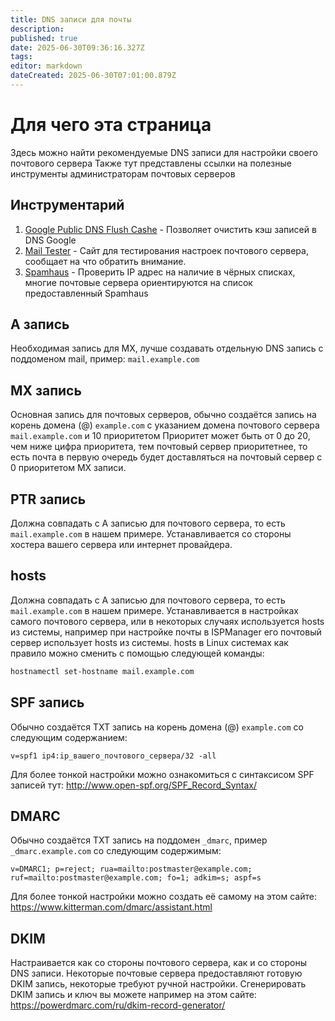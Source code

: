 ```yaml
---
title: DNS записи для почты
description: 
published: true
date: 2025-06-30T09:36:16.327Z
tags: 
editor: markdown
dateCreated: 2025-06-30T07:01:00.879Z
---
```


# Для чего эта страница

Здесь можно найти рекомендуемые DNS записи для настройки своего почтового сервера
Также тут представлены ссылки на полезные инструменты администраторам почтовых серверов

## Инструментарий

1. [Google Public DNS Flush Cashe](https://developers.google.com/speed/public-dns/cache?hl=ru) - Позволяет очистить кэш записей в DNS Google
2. [Mail Tester](https://www.mail-tester.com/) - Сайт для тестирования настроек почтового сервера, сообщает на что обратить внимание.
3. [Spamhaus](https://check.spamhaus.org/) - Проверить IP адрес на наличие в чёрных списках, многие почтовые сервера ориентируются на список предоставленный Spamhaus

## A запись

Необходимая запись для MX, лучше создавать отдельную DNS запись с поддоменом mail, пример:
`mail.example.com`

## MX запись

Основная запись для почтовых серверов, обычно создаётся запись на корень домена (@) `example.com` с указанием домена почтового сервера `mail.example.com` и 10 приоритетом
Приоритет может быть от 0 до 20, чем ниже цифра приоритета, тем почтовый сервер приоритетнее, то есть почта в первую очередь будет доставляться на почтовый сервер с 0 приоритетом MX записи.

## PTR запись

Должна совпадать с A записью для почтового сервера, то есть `mail.example.com` в нашем примере.
Устанавливается со стороны хостера вашего сервера или интернет провайдера.

## hosts

Должна совпадать с A записью для почтового сервера, то есть `mail.example.com` в нашем примере.
Устанавливается в настройках самого почтового сервера, или в некоторых случаях используется hosts из системы, например при настройке почты в ISPManager его почтовый сервер использует hosts из системы.
hosts в Linux системах как правило можно сменить с помощью следующей команды:

``` bash
hostnamectl set-hostname mail.example.com
```

## SPF запись

Обычно создаётся TXT запись на корень домена (@) `example.com` со следующим содержанием:

``` plaintext
v=spf1 ip4:ip_вашего_почтового_сервера/32 -all
```

Для более тонкой настройки можно ознакомиться с синтаксисом SPF записей тут: <http://www.open-spf.org/SPF_Record_Syntax/>

## DMARC

Обычно создаётся TXT запись на поддомен `_dmarc`, пример `_dmarc.example.com` со следующим содержимым:

``` plaintext
v=DMARC1; p=reject; rua=mailto:postmaster@example.com; ruf=mailto:postmaster@example.com; fo=1; adkim=s; aspf=s
```

Для более тонкой настройки можно создать её самому на этом сайте: <https://www.kitterman.com/dmarc/assistant.html>

## DKIM

Настраивается как со стороны почтового сервера, как и со стороны DNS записи.
Некоторые почтовые сервера предоставляют готовую DKIM запись, некоторые требуют ручной настройки.
Сгенерировать DKIM запись и ключ вы можете например на этом сайте: <https://powerdmarc.com/ru/dkim-record-generator/>
